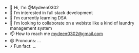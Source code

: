 - 👋 Hi, I’m @Mydeen0302
- 👀 I’m interested in full stack development 
- 🌱 I’m currently learning DSA 
- 💞️ I’m looking to collaborate on a webiste like a kind of laundry management system
- 📫 How to reach me mydeen0302@gmail.com
- 😄 Pronouns: ...
- ⚡ Fun fact: ...

<!---
Mydeen0302/Mydeen0302 is a ✨ special ✨ repository because its `README.md` (this file) appears on your GitHub profile.
You can click the Preview link to take a look at your changes.
--->
